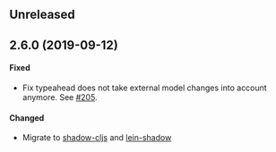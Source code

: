 ## Unreleased

## 2.6.0 (2019-09-12)

#### Fixed

- Fix typeahead does not take external model changes into account anymore.
  See [#205](https://github.com/Day8/re-com/issues/205).

#### Changed

- Migrate to [shadow-cljs](https://shadow-cljs.github.io/docs/UsersGuide.html) and
  [lein-shadow](https://gitlab.com/nikperic/lein-shadow)
